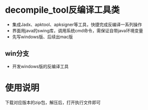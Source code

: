# decompile_tool反编译工具类
* 集成Jadx、apktool、apksigner等工具，快捷完成反编译一系列操作
* 界面用java的swing库，调用系统cmd命令，需保证自带java环境变量
* 先写windows版、后续出mac版
## win分支
* 开发windows版的反编译工具


# 使用说明
下载对应版本的zip包，解压后，打开执行文件即可
